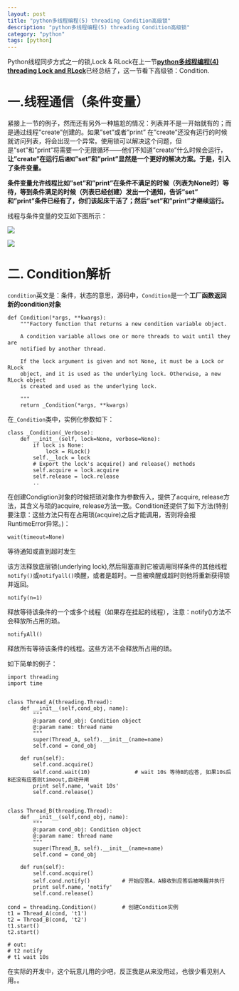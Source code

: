 ```yaml
---
layout: post
title: "python多线程编程(5) threading Condition高级锁"
description: "python多线程编程(5) threading Condition高级锁"
category: "python"
tags: [python]
---
```


Python线程同步方式之一的锁,Lock & RLock在上一节[**python多线程编程(4) threading Lock and RLock**](http://beginman.cn/python/2015/11/30/python-threading-lock)已经总结了，这一节看下高级锁：Condition.

# 一.线程通信（条件变量）
紧接上一节的例子，然而还有另外一种尴尬的情况：列表并不是一开始就有的；而是通过线程”create”创建的。如果”set”或者”print” 在”create”还没有运行的时候就访问列表，将会出现一个异常。使用锁可以解决这个问题，但是”set”和”print”将需要一个无限循环——他们不知道”create”什么时候会运行，**让”create”在运行后`通知`”set”和”print”显然是一个更好的解决方案。于是，引入了条件变量。**

**条件变量允许线程比如”set”和”print”在条件不满足的时候（列表为None时）等待，等到条件满足的时候（列表已经创建）发出一个通知，告诉”set” 和”print”条件已经有了，你们该起床干活了；然后”set”和”print”才继续运行。**

线程与条件变量的交互如下图所示：

![](http://ww3.sinaimg.cn/mw690/aa213e02jw1ew4834l3wcj20e009nmzc.jpg)

![](http://ww4.sinaimg.cn/mw690/aa213e02jw1ew4834ykx6j20e009e76g.jpg)

# 二. Condition解析

`condition`英文是：条件，状态的意思，源码中，`Condition`是一个**工厂函数返回新的condition对象**

	def Condition(*args, **kwargs):
	    """Factory function that returns a new condition variable object.

	    A condition variable allows one or more threads to wait until they are
	    notified by another thread.

	    If the lock argument is given and not None, it must be a Lock or RLock
	    object, and it is used as the underlying lock. Otherwise, a new RLock object
	    is created and used as the underlying lock.

	    """
	    return _Condition(*args, **kwargs)

在`_Condition`类中，实例化参数如下：
	
	class _Condition(_Verbose):
		def __init__(self, lock=None, verbose=None):
			if lock is None:
	            lock = RLock()
	        self.__lock = lock
	        # Export the lock's acquire() and release() methods
	        self.acquire = lock.acquire
	        self.release = lock.release
	        ..

在创建Condigtion对象的时候把琐对象作为参数传入，提供了acquire, release方法，其含义与琐的acquire, release方法一致。Condition还提供了如下方法(特别要注意：这些方法只有在占用琐(acquire)之后才能调用，否则将会报RuntimeError异常。)：

`wait(timeout=None)`

等待通知或直到超时发生

该方法释放底层锁(underlying lock),然后阻塞直到它被调用同样条件的其他线程`notify()`或`notifyall()`唤醒，或者是超时。一旦被唤醒或超时则他将重新获得锁并返回。

`notify(n=1)`

释放等待该条件的一个或多个线程（如果存在挂起的线程），注意：notify()方法不会释放所占用的琐。

`notifyAll()`

释放所有等待该条件的线程。这些方法不会释放所占用的琐。

如下简单的例子：


	import threading
	import time


	class Thread_A(threading.Thread):
	    def __init__(self,cond_obj, name):
	        """
	        @:param cond_obj: Condition object
	        @:param name: thread name
	        """
	        super(Thread_A, self).__init__(name=name)
	        self.cond = cond_obj

	    def run(self):
	        self.cond.acquire()
	        self.cond.wait(10)              # wait 10s 等待B的应答, 如果10s后B还没有应答则timeout,自动开闸
	        print self.name, 'wait 10s'
	        self.cond.release()


	class Thread_B(threading.Thread):
	    def __init__(self,cond_obj, name):
	        """
	        @:param cond_obj: Condition object
	        @:param name: thread name
	        """
	        super(Thread_B, self).__init__(name=name)
	        self.cond = cond_obj

	    def run(self):
	        self.cond.acquire()
	        self.cond.notify()          # 开始应答A，A接收到应答后被唤醒并执行
	        print self.name, 'notify'
	        self.cond.release()

	cond = threading.Condition()        # 创建Condition实例
	t1 = Thread_A(cond, 't1')
	t2 = Thread_B(cond, 't2')
	t1.start()
	t2.start()

	# out:
	# t2 notify
	# t1 wait 10s

在实际的开发中，这个玩意儿用的少吧，反正我是从来没用过，也很少看见别人用。。
